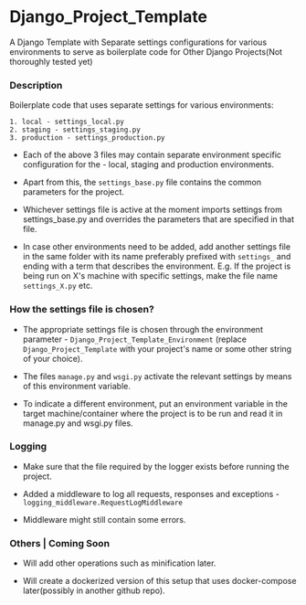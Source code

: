 # Django_Project_Template

A Django Template with Separate settings configurations for various environments to serve as boilerplate code for Other Django Projects(Not thoroughly tested yet)

### Description

Boilerplate code that uses separate settings for various environments:

	1. local - settings_local.py
	2. staging - settings_staging.py
	3. production - settings_production.py

 - Each of the above 3 files may contain separate environment specific configuration for the - local, staging and production environments.

 - Apart from this, the ```settings_base.py``` file contains the common parameters for the project.

 - Whichever settings file is active at the moment imports settings from settings_base.py and overrides the parameters that are specified in that file.

 - In case other environments need to be added, add another settings file in the same folder with its name preferably prefixed with ```settings_``` and ending with a term that describes the environment. E.g. If the project is being run on X's machine with specific settings, make the file name ```settings_X.py``` etc.

### How the settings file is chosen?

 - The appropriate settings file is chosen through the environment parameter - ```Django_Project_Template_Environment``` (replace ```Django_Project_Template``` with your project's name or some other string of your choice).

 - The files ```manage.py``` and ```wsgi.py``` activate the relevant settings by means of this environment variable.

 - To indicate a different environment, put an environment variable in the target machine/container where the project is to be run and read it in manage.py and wsgi.py files.

### Logging

 - Make sure that the file required by the logger exists before running the project.

 - Added a middleware to log all requests, responses and exceptions - `logging_middleware.RequestLogMiddleware`

 - Middleware might still contain some errors.

### Others | Coming Soon

 - Will add other operations such as minification later.

 - Will create a dockerized version of this setup that uses docker-compose later(possibly in another github repo).


